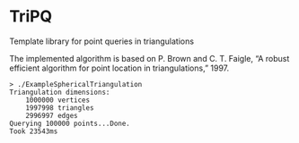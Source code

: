 # TriPQ
Template library for point queries in triangulations

The implemented algorithm is based on 
P. Brown and C. T. Faigle, “A robust efficient algorithm for point location in triangulations,” 1997.

```
> ./ExampleSphericalTriangulation
Triangulation dimensions:
	1000000 vertices
	1997998 triangles
	2996997 edges
Querying 100000 points...Done.
Took 23543ms
```
